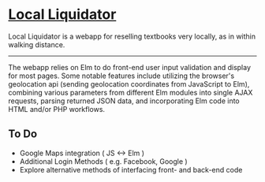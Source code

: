 # [Local Liquidator](http://www.local-liquidator.com)

Local Liquidator is a webapp for reselling textbooks very locally, as in within walking distance.
***

The webapp relies on Elm to do front-end user input validation and display for most pages.
Some notable features include utilizing the browser's geolocation api (sending geolocation coordinates from JavaScript to Elm),
combining various parameters from different Elm modules into single AJAX requests, parsing returned JSON data,
and incorporating Elm code into HTML and/or PHP workflows.

## To Do

* Google Maps integration ( JS <-> Elm )
* Additional Login Methods ( e.g. Facebook, Google )
* Explore alternative methods of interfacing front- and back-end code
